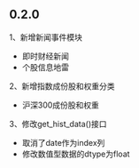 0.2.0
--------
1、新增新闻事件模块

- 即时财经新闻
- 个股信息地雷

2、新增指数成份股和权重分类

- 沪深300成份股和权重


3、修改get\_hist_data()接口

- 取消了date作为index列
- 修改数值型数据的dtype为float

